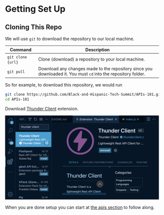 # Getting Set Up

## Cloning This Repo

We will use `git` to download the repository to our local machine.

| Command           | Description                                                                                                    |
| ----------------- | -------------------------------------------------------------------------------------------------------------- |
| `git clone {url}` | Clone (download) a repository to your local machine.                                                           |
| `git pull`        | Download any changes made to the repository since you downloaded it. You must `cd` into the repository folder. |

So for example, to download this repository, we would run

```sh
git clone https://github.com/Black-and-Hispanic-Tech-Summit/APIs-101.git
cd APIs-101
```

Download [Thunder Client](https://marketplace.visualstudio.com/items?itemName=rangav.vscode-thunder-client) extension.

![thunder client setup](./2-intro-to-express//images/thunder-client/thunder-client-setup-1.png)

When you are done setup you can start at [the apis section](./1-apis/README.md) to follow along.
